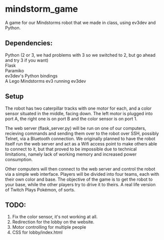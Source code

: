 # mindstorm_game
A game for our Mindstorms robot that we made in class, using ev3dev and Python.

## Dependencies:
Python (2 or 3, we had problems with 3 so we switched to 2, but go ahead and try 3 if you want)  
Flask  
Paramiko  
ev3dev's Python bindings  
A Lego Mindstorms ev3 running ev3dev  

## Setup
The robot has two caterpillar tracks with one motor for each, and a color sensor situated in
the middle, facing down.
The left motor is plugged into port A, the right one is on port B and the color sensor is on
port 1.

The web server (flask_server.py) will be run on one of our computers, recieving commands
and sending them over to the robot over SSH, possibly Telnet, via a Bluetooth connection.
We originally planned to have the robot itself run the web server and act as a Wifi access
point to make others able to connect to it, but that proved to be impossible due to technical
limitations, namely lack of working memory and increased power consumption.

Other computers will then connect to the web server and control the robot via a simple web
interface. Players will be divided into four teams, each with their own color and base. The
objective of the game is to get the robot to your base, while the other players try to drive
it to theirs. A real life version of Twitch Plays Pokémon, of sorts.

## TODO:
1. Fix the color sensor, it's not working at all.
2. Redirection for the lobby on the website.
3. Motor controlling for multiple people
4. CSS for lobby/index.html
